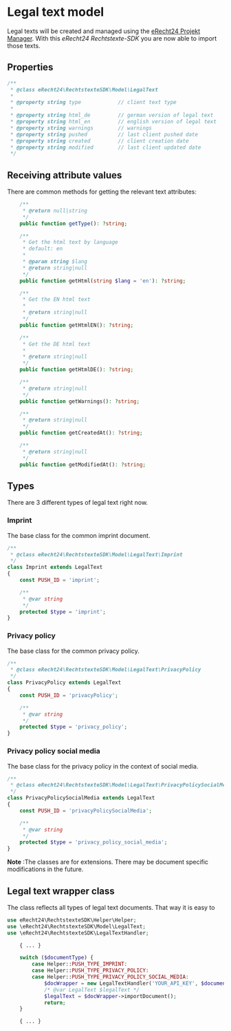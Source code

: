 # Legal text model
Legal texts will be created and managed using the [eRecht24 Projekt Manager](https://www.e-recht24.de/mitglieder/tools/projekt-manager/).
With this *eRecht24 Rechtstexte-SDK* you are now able to import those texts.

## Properties
```php
/**
 * @class eRecht24\RechtstexteSDK\Model\LegalText
 * 
 * @property string type            // client text type
 *
 * @property string html_de         // german version of legal text 
 * @property string html_en         // english version of legal text
 * @property string warnings        // warnings
 * @property string pushed          // last client pushed date
 * @property string created         // client creation date
 * @property string modified        // last client updated date
 */
```

## Receiving attribute values
There are common methods for getting the relevant text attributes:

```php
    /**
     * @return null|string
     */
    public function getType(): ?string;

    /**
     * Get the html text by language
     * default: en
     *  
     * @param string $lang
     * @return string|null
     */
    public function getHtml(string $lang = 'en'): ?string;

    /**
     * Get the EN html text
     *  
     * @return string|null
     */
    public function getHtmlEN(): ?string;

    /**
     * Get the DE html text
     *  
     * @return string|null
     */
    public function getHtmlDE(): ?string;

    /**
     * @return string|null
     */
    public function getWarnings(): ?string;

    /**
     * @return string|null
     */
    public function getCreatedAt(): ?string;

    /**
     * @return string|null
     */
    public function getModifiedAt(): ?string;

```

## Types
There are 3 different types of legal text right now.

### Imprint
The base class for the common imprint document.
```php
/**
 * @class eRecht24\RechtstexteSDK\Model\LegalText\Imprint
 */
class Imprint extends LegalText
{
    const PUSH_ID = 'imprint';

    /**
     * @var string
     */
    protected $type = 'imprint';
}
```

### Privacy policy
The base class for the common privacy policy.
```php
/**
 * @class eRecht24\RechtstexteSDK\Model\LegalText\PrivacyPolicy
 */
class PrivacyPolicy extends LegalText
{
    const PUSH_ID = 'privacyPolicy';

    /**
     * @var string
     */
    protected $type = 'privacy_policy';
}
```

### Privacy policy social media
The base class for the privacy policy in the context of social media.
```php
/**
 * @class eRecht24\RechtstexteSDK\Model\LegalText\PrivacyPolicySocialMedia
 */
class PrivacyPolicySocialMedia extends LegalText
{
    const PUSH_ID = 'privacyPolicySocialMedia';

    /**
     * @var string
     */
    protected $type = 'privacy_policy_social_media';
}
```
**Note** :The classes are for extensions. There may be document specific modifications in the future.

## Legal text wrapper class
The class reflects all types of legal text documents. That way it is easy to 
```php
use eRecht24\RechtstexteSDK\Helper\Helper;
use \eRecht24\RechtstexteSDK\Model\LegalText;
use \eRecht24\RechtstexteSDK\LegalTextHandler;

    { ... }

    switch ($documentType) {
        case Helper::PUSH_TYPE_IMPRINT:
        case Helper::PUSH_TYPE_PRIVACY_POLICY:
        case Helper::PUSH_TYPE_PRIVACY_POLICY_SOCIAL_MEDIA:
            $docWrapper = new LegalTextHandler('YOUR_API_KEY', $documentType, 'YOUR-PLUGIN-KEY');
            /* @var LegalText $legalText */
            $legalText = $docWrapper->importDocument();
            return;
    }

    { ... }
```

